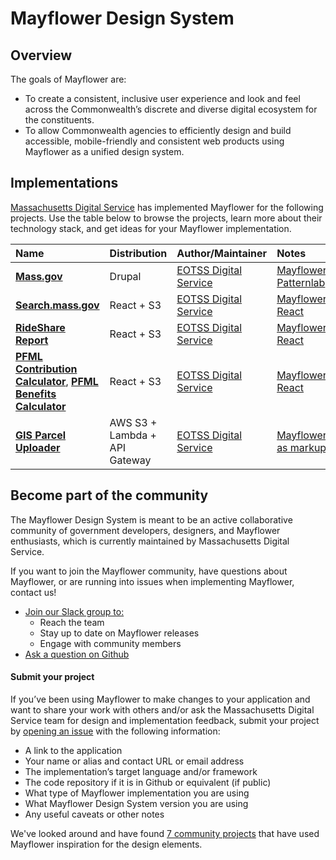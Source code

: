 # Mayflower Design System

## Overview

The goals of Mayflower are:

* To create a consistent, inclusive user experience and look and feel across the Commonwealth’s discrete and diverse digital ecosystem for the constituents.
* To allow Commonwealth agencies to efficiently design and build accessible, mobile-friendly and consistent web products using Mayflower as a unified design system.

## Implementations

[Massachusetts Digital Service](https://www.mass.gov/orgs/digital-services) has implemented Mayflower for the following projects. Use the table below to browse the projects, learn more about their technology stack, and get ideas for your Mayflower implementation.

| Name | Distribution | Author/Maintainer | Notes |
| :--- | :--- | :--- | :--- |
| [**Mass.gov**](https://mass.gov) | Drupal | [EOTSS Digital Service](https://www.mass.gov/orgs/ma-digital-service) | [Mayflower Patternlab](/getting-started#mayflower-as-component-libraries) |
| [**Search.mass.gov**](https://search.mass.gov) | React + S3 | [EOTSS Digital Service](https://www.mass.gov/orgs/ma-digital-service) | [Mayflower React](/getting-started#mayflower-as-component-libraries) |
| [**RideShare Report**](https://www.mass.gov/rideshare) | React + S3 | [EOTSS Digital Service](https://www.mass.gov/orgs/ma-digital-service) | [Mayflower React](/getting-started#mayflower-as-component-libraries) |
| [**PFML Contribution Calculator**](https://calculator.digital.mass.gov/pfml/contribution/), [**PFML Benefits Calculator**](https://calculator.digital.mass.gov/pfml/yourbenefits) | React + S3 | [EOTSS Digital Service](https://www.mass.gov/orgs/ma-digital-service) | [Mayflower React](/getting-started#mayflower-as-component-libraries) |
| [**GIS Parcel Uploader**](https://uploads.massgis.digital.mass.gov/signup.html) | AWS S3 + Lambda + API Gateway | [EOTSS Digital Service](https://www.mass.gov/orgs/ma-digital-service) | [Mayflower as markup](/getting-started#mayflower-as-markup) |


## Become part of the community

The Mayflower Design System is meant to be an active collaborative community of government developers, designers, and Mayflower enthusiasts, which is currently maintained by Massachusetts Digital Service.

If you want to join the Mayflower community, have questions about Mayflower, or are running into issues when implementing Mayflower, contact us! 

* [Join our Slack group to:](https://mayflowerdesignsystem.slack.com/join/shared_invite/enQtNTc0MjMwMjcwMzU0LWRkNGEzZjNiNjEwNDZlOWYxZWRmYTY0NWIxOTNkZTA3NzNhN2U5OTk0OGUzYjE4NjhhNDRiNDhhOGJmZDBjNTM)
  * Reach the team
  * Stay up to date on Mayflower releases
  * Engage with community members
* [Ask a question on Github](https://github.com/massgov/mayflower/issues/new)

#### Submit your project

If you’ve been using Mayflower to make changes to your application and want to share your work with others and/or ask the Massachusetts Digital Service team for design and implementation feedback, submit your project by [opening an issue](https://github.com/massgov/mayflower/issues/new?assignees=&labels=doc&template=add-a-mayflower-project.md&title=) with the following information: 


* A link to the application
* Your name or alias and contact URL or email address
* The implementation’s target language and/or framework
* The code repository if it is in Github or equivalent (if public)
* What type of Mayflower implementation you are using
* What Mayflower Design System version you are using 
* Any useful caveats or other notes


We've looked around and have found [7 community projects](community-projects.md) that have used Mayflower inspiration for the design elements. 
